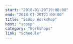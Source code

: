 ```yaml
---
start: "2018-01-20T19:00:00"
end: "2018-01-20T21:00:00"
title: "Scoop Workshop"
host: "scoop"
category: "Workshops"
link: "Schedule"
---
```

